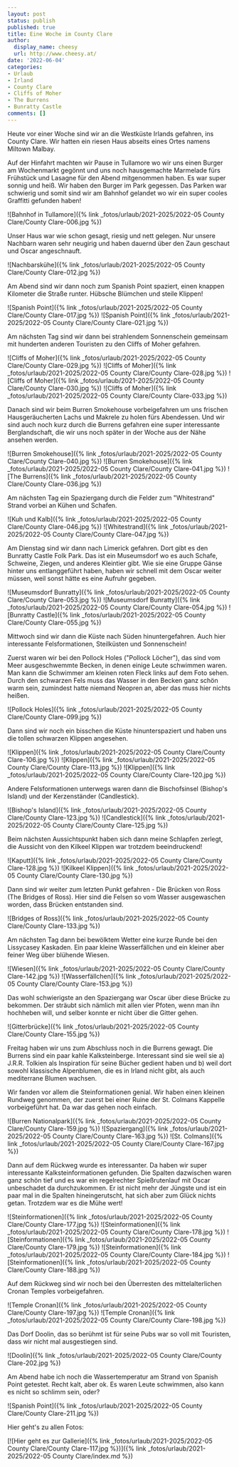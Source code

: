 ```yaml
---
layout: post
status: publish
published: true
title: Eine Woche im County Clare
author:
  display_name: cheesy
  url: http://www.cheesy.at/
date: '2022-06-04'
categories:
- Urlaub
- Irland
- County Clare
- Cliffs of Moher
- The Burrens
- Bunratty Castle
comments: []
---
```


Heute vor einer Woche sind wir an die Westküste Irlands gefahren, ins County Clare. Wir hatten ein riesen Haus abseits eines Ortes namens Miltown Malbay.

Auf der Hinfahrt machten wir Pause in Tullamore wo wir uns einen Burger am Wochenmarkt gegönnt und uns noch hausgemachte Marmelade fürs Frühstück und Lasagne für den Abend mitgenommen haben. Es war super sonnig und heiß. Wir haben den Burger im Park gegessen. Das Parken war schwierig und somit sind wir am Bahnhof gelandet wo wir ein super cooles Graffitti gefunden haben!

![Bahnhof in Tullamore]({% link _fotos/urlaub/2021-2025/2022-05 County Clare/County Clare-006.jpg %})

Unser Haus war wie schon gesagt, riesig und nett gelegen. Nur unsere Nachbarn waren sehr neugirig und haben dauernd über den Zaun geschaut und Oscar angeschnauft.

![Nachbarskühe]({% link _fotos/urlaub/2021-2025/2022-05 County Clare/County Clare-012.jpg %})

Am Abend sind wir dann noch zum Spanish Point spaziert, einen knappen Kilometer die Straße runter. Hübsche Blümchen und steile Klippen!

![Spanish Point]({% link _fotos/urlaub/2021-2025/2022-05 County Clare/County Clare-017.jpg %})
![Spanish Point]({% link _fotos/urlaub/2021-2025/2022-05 County Clare/County Clare-021.jpg %})

Am nächsten Tag sind wir dann bei strahlendem Sonnenschein gemeinsam mit hunderten anderen Touristen zu den Cliffs of Moher gefahren.

![Cliffs of Moher]({% link _fotos/urlaub/2021-2025/2022-05 County Clare/County Clare-029.jpg %})
![Cliffs of Moher]({% link _fotos/urlaub/2021-2025/2022-05 County Clare/County Clare-028.jpg %})
![Cliffs of Moher]({% link _fotos/urlaub/2021-2025/2022-05 County Clare/County Clare-030.jpg %})
![Cliffs of Moher]({% link _fotos/urlaub/2021-2025/2022-05 County Clare/County Clare-033.jpg %})

Danach sind wir beim Burren Smokehouse vorbeigefahren um uns frischen Hausgeräucherten Lachs und Makrele zu holen fürs Abendessen. Und wir sind auch noch kurz durch die Burrens gefahren eine super interessante Berglandschaft, die wir uns noch später in der Woche aus der Nähe ansehen werden.

![Burren Smokehouse]({% link _fotos/urlaub/2021-2025/2022-05 County Clare/County Clare-040.jpg %})
![Burren Smokehouse]({% link _fotos/urlaub/2021-2025/2022-05 County Clare/County Clare-041.jpg %})
![The Burrens]({% link _fotos/urlaub/2021-2025/2022-05 County Clare/County Clare-036.jpg %})

Am nächsten Tag ein Spaziergang durch die Felder zum "Whitestrand" Strand vorbei an Kühen und Schafen.

![Kuh und Kalb]({% link _fotos/urlaub/2021-2025/2022-05 County Clare/County Clare-046.jpg %})
![Whitestrand]({% link _fotos/urlaub/2021-2025/2022-05 County Clare/County Clare-047.jpg %})

Am Dienstag sind wir dann nach Limerick gefahren. Dort gibt es den Bunratty Castle Folk Park. Das ist ein Museumsdorf wo es auch Schafe, Schweine, Ziegen, und anderes Kleintier gibt. Wie sie eine Gruppe Gänse hinter uns entlanggeführt haben, haben wir schnell mit dem Oscar weiter müssen, weil sonst hätte es eine Aufruhr gegeben.

![Museumsdorf Bunratty]({% link _fotos/urlaub/2021-2025/2022-05 County Clare/County Clare-053.jpg %})
![Museumsdorf Bunratty]({% link _fotos/urlaub/2021-2025/2022-05 County Clare/County Clare-054.jpg %})
![Bunratty Castle]({% link _fotos/urlaub/2021-2025/2022-05 County Clare/County Clare-055.jpg %})

Mittwoch sind wir dann die Küste nach Süden hinuntergefahren. Auch hier interessante Felsformationen, Steilküsten und Sonnenschein!

Zuerst waren wir bei den Pollock Holes ("Pollock Löcher"), das sind vom Meer ausgeschwemmte Becken, in denen einige Leute schwimmen waren. Man kann die Schwimmer am kleinen roten Fleck links auf dem Foto sehen. Durch den schwarzen Fels muss das Wasser in den Becken ganz schön warm sein, zumindest hatte niemand Neopren an, aber das muss hier nichts heißen.

![Pollock Holes]({% link _fotos/urlaub/2021-2025/2022-05 County Clare/County Clare-099.jpg %})

Dann sind wir noch ein bisschen die Küste hinunterspaziert und haben uns die tollen schwarzen Klippen angesehen.

![Klippen]({% link _fotos/urlaub/2021-2025/2022-05 County Clare/County Clare-106.jpg %})
![Klippen]({% link _fotos/urlaub/2021-2025/2022-05 County Clare/County Clare-113.jpg %})
![Klippen]({% link _fotos/urlaub/2021-2025/2022-05 County Clare/County Clare-120.jpg %})

Andere Felsformationen unterwegs waren dann die Bischofsinsel (Bishop's Island) und der Kerzenständer (Candlestick).

![Bishop's Island]({% link _fotos/urlaub/2021-2025/2022-05 County Clare/County Clare-123.jpg %})
![Candlestick]({% link _fotos/urlaub/2021-2025/2022-05 County Clare/County Clare-125.jpg %})

Beim nächsten Aussichtspunkt haben sich dann meine Schlapfen zerlegt, die Aussicht von den Kilkeel Klippen war trotzdem beeindruckend!

![Kaputt]({% link _fotos/urlaub/2021-2025/2022-05 County Clare/County Clare-128.jpg %})
![Kilkeel Klippen]({% link _fotos/urlaub/2021-2025/2022-05 County Clare/County Clare-130.jpg %})

Dann sind wir weiter zum letzten Punkt gefahren - Die Brücken von Ross (The Bridges of Ross). Hier sind die Felsen so vom Wasser ausgewaschen worden, dass Brücken entstanden sind.

![Bridges of Ross]({% link _fotos/urlaub/2021-2025/2022-05 County Clare/County Clare-133.jpg %})

Am nächsten Tag dann bei bewölktem Wetter eine kurze Runde bei den Lissycasey Kaskaden. Ein paar kleine Wasserfällchen und ein kleiner aber feiner Weg über blühende Wiesen.

![Wiesen]({% link _fotos/urlaub/2021-2025/2022-05 County Clare/County Clare-142.jpg %})
![Wasserfällchen]({% link _fotos/urlaub/2021-2025/2022-05 County Clare/County Clare-153.jpg %})

Das wohl schwierigste an den Spaziergang war Oscar über diese Brücke zu bekommen. Der sträubt sich nämlich mit allen vier Pfoten, wenn man ihn hochheben will, und selber konnte er nicht über die Gitter gehen.

![Gitterbrücke]({% link _fotos/urlaub/2021-2025/2022-05 County Clare/County Clare-155.jpg %})

Freitag haben wir uns zum Abschluss noch in die Burrens gewagt. Die Burrens sind ein paar kahle Kalksteinberge. Interessant sind sie weil sie a) J.R.R. Tolkien als Inspiration für seine Bücher gedient haben und b) weil dort sowohl klassische Alpenblumen, die es in Irland nicht gibt, als auch mediterrane Blumen wachsen.

Wir fanden vor allem die Steinformationen genial. Wir haben einen kleinen Rundweg genommen, der zuerst bei einer Ruine der St. Colmans Kappelle vorbeigeführt hat. Da war das gehen noch einfach.

![Burren Nationalpark]({% link _fotos/urlaub/2021-2025/2022-05 County Clare/County Clare-159.jpg %})
![Spaziergang]({% link _fotos/urlaub/2021-2025/2022-05 County Clare/County Clare-163.jpg %})
![St. Colmans]({% link _fotos/urlaub/2021-2025/2022-05 County Clare/County Clare-167.jpg %})

Dann auf dem Rückweg wurde es interessanter. Da haben wir super interessante Kalksteinformationen gefunden. Die Spalten dazwischen waren ganz schön tief und es war ein regelrechter Spießrutenlauf mit Oscar unbeschadet da durchzukommen. Er ist nicht mehr der Jüngste und ist ein paar mal in die Spalten hineingerutscht, hat sich aber zum Glück nichts getan. Trotzdem war es die Mühe wert!

![Steinformationen]({% link _fotos/urlaub/2021-2025/2022-05 County Clare/County Clare-177.jpg %})
![Steinformationen]({% link _fotos/urlaub/2021-2025/2022-05 County Clare/County Clare-178.jpg %})
![Steinformationen]({% link _fotos/urlaub/2021-2025/2022-05 County Clare/County Clare-179.jpg %})
![Steinformationen]({% link _fotos/urlaub/2021-2025/2022-05 County Clare/County Clare-184.jpg %})
![Steinformationen]({% link _fotos/urlaub/2021-2025/2022-05 County Clare/County Clare-188.jpg %})

Auf dem Rückweg sind wir noch bei den Überresten des mittelalterlichen Cronan Temples vorbeigefahren. 

![Temple Cronan]({% link _fotos/urlaub/2021-2025/2022-05 County Clare/County Clare-197.jpg %})
![Temple Cronan]({% link _fotos/urlaub/2021-2025/2022-05 County Clare/County Clare-198.jpg %})

Das Dorf Doolin, das so berühmt ist für seine Pubs war so voll mit Touristen, dass wir nicht mal ausgestiegen sind.

![Doolin]({% link _fotos/urlaub/2021-2025/2022-05 County Clare/County Clare-202.jpg %})

Am Abend habe ich noch die Wassertemperatur am Strand von Spanish Point getestet. Recht kalt, aber ok. Es waren Leute schwimmen, also kann es nicht so schlimm sein, oder?

![Spanish Point]({% link _fotos/urlaub/2021-2025/2022-05 County Clare/County Clare-211.jpg %})

Hier geht's zu allen Fotos:

[![Hier geht es zur Gallerie]({% link _fotos/urlaub/2021-2025/2022-05 County Clare/County Clare-117.jpg %})]({% link _fotos/urlaub/2021-2025/2022-05 County Clare/index.md %})

